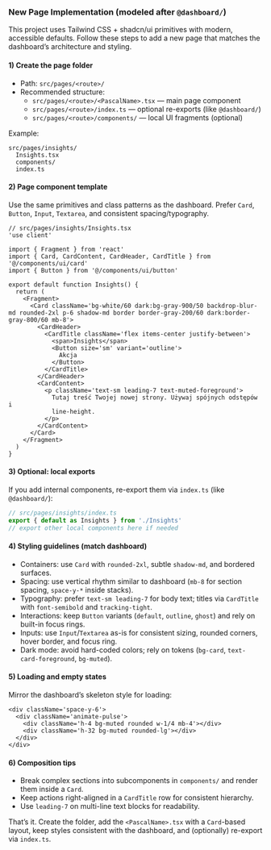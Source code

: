 ### New Page Implementation (modeled after `@dashboard/`)

This project uses Tailwind CSS + shadcn/ui primitives with modern, accessible defaults. Follow these steps to add a new page that matches the dashboard’s architecture and styling.

#### 1) Create the page folder

- Path: `src/pages/<route>/`
- Recommended structure:
  - `src/pages/<route>/<PascalName>.tsx` — main page component
  - `src/pages/<route>/index.ts` — optional re-exports (like `@dashboard/`)
  - `src/pages/<route>/components/` — local UI fragments (optional)

Example:

```
src/pages/insights/
  Insights.tsx
  components/
  index.ts
```

#### 2) Page component template

Use the same primitives and class patterns as the dashboard. Prefer `Card`, `Button`, `Input`, `Textarea`, and consistent spacing/typography.

```tsx
// src/pages/insights/Insights.tsx
'use client'

import { Fragment } from 'react'
import { Card, CardContent, CardHeader, CardTitle } from '@/components/ui/card'
import { Button } from '@/components/ui/button'

export default function Insights() {
  return (
    <Fragment>
      <Card className='bg-white/60 dark:bg-gray-900/50 backdrop-blur-md rounded-2xl p-6 shadow-md border border-gray-200/60 dark:border-gray-800/60 mb-8'>
        <CardHeader>
          <CardTitle className='flex items-center justify-between'>
            <span>Insights</span>
            <Button size='sm' variant='outline'>
              Akcja
            </Button>
          </CardTitle>
        </CardHeader>
        <CardContent>
          <p className='text-sm leading-7 text-muted-foreground'>
            Tutaj treść Twojej nowej strony. Używaj spójnych odstępów i
            line-height.
          </p>
        </CardContent>
      </Card>
    </Fragment>
  )
}
```

#### 3) Optional: local exports

If you add internal components, re-export them via `index.ts` (like `@dashboard/`):

```ts
// src/pages/insights/index.ts
export { default as Insights } from './Insights'
// export other local components here if needed
```

#### 4) Styling guidelines (match dashboard)

- Containers: use `Card` with `rounded-2xl`, subtle `shadow-md`, and bordered surfaces.
- Spacing: use vertical rhythm similar to dashboard (`mb-8` for section spacing, `space-y-*` inside stacks).
- Typography: prefer `text-sm leading-7` for body text; titles via `CardTitle` with `font-semibold` and `tracking-tight`.
- Interactions: keep `Button` variants (`default`, `outline`, `ghost`) and rely on built-in focus rings.
- Inputs: use `Input`/`Textarea` as-is for consistent sizing, rounded corners, hover border, and focus ring.
- Dark mode: avoid hard-coded colors; rely on tokens (`bg-card`, `text-card-foreground`, `bg-muted`).

#### 5) Loading and empty states

Mirror the dashboard’s skeleton style for loading:

```tsx
<div className='space-y-6'>
  <div className='animate-pulse'>
    <div className='h-4 bg-muted rounded w-1/4 mb-4'></div>
    <div className='h-32 bg-muted rounded-lg'></div>
  </div>
</div>
```

#### 6) Composition tips

- Break complex sections into subcomponents in `components/` and render them inside a `Card`.
- Keep actions right-aligned in a `CardTitle` row for consistent hierarchy.
- Use `leading-7` on multi-line text blocks for readability.

That’s it. Create the folder, add the `<PascalName>.tsx` with a `Card`-based layout, keep styles consistent with the dashboard, and (optionally) re-export via `index.ts`.
